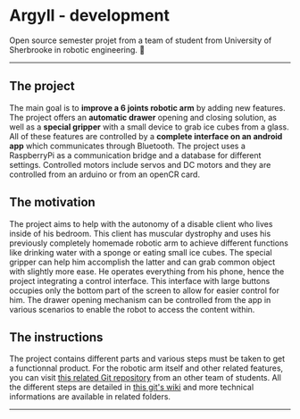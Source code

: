 # Argyll - development
Open source semester projet from a team of student from University of Sherbrooke in robotic engineering. 🤖
____
## The project
The main goal is to **improve a 6 joints robotic arm** by adding new features. The project offers an **automatic drawer** opening and closing solution, as well as a **special gripper** with a small device to grab ice cubes from a glass. All of these features are controlled by a **complete interface on an android app** which communicates through Bluetooth. The project uses a RaspberryPi as a communication bridge and a database for different settings. Controlled motors include servos and DC motors and they are controlled from an arduino or from an openCR card.

## The motivation
The project aims to help with the autonomy of a disable client who lives inside of his bedroom. This client has muscular dystrophy and uses his previously completely homemade robotic arm to achieve different functions like drinking water with a sponge or eating small ice cubes. The special gripper can help him accomplish the latter and can grab common object with slightly more ease. He operates everything from his phone, hence the project integrating a control interface. This interface with large buttons occupies only the bottom part of the screen to allow for easier control for him. The drawer opening mechanism can be controlled from the app in various scenarios to enable the robot to access the content within.

## The instructions
The project contains different parts and various steps must be taken to get a functionnal product. For the robotic arm itself and other related features, you can visit [this related Git repository](https://github.com/JeremieBourque1/projetS4) from an other team of students. All the different steps are detailed in [this git's wiki](https://github.com/charles-maheu/Argyll---developement/wiki) and more technical informations are available in related folders.

___
